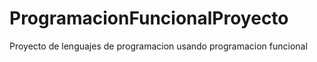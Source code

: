 # ProgramacionFuncionalProyecto
Proyecto de lenguajes de programacion usando programacion funcional
